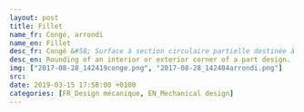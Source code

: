 ```yaml
---
layout: post
title: Fillet
name_fr: Congé, arrondi
name_en: Fillet
desc_fr: Congé &#58; Surface à section circulaire partielle destinée à raccorder deux surfaces formant un angle rentrant.  Arrondi &#58; Surface à section circulaire partielle et destinée à supprimer une arête vive.
desc_en: Rounding of an interior or exterior corner of a part design. 
img: ["2017-08-28_142419conge.png", "2017-08-28_142404arrondi.png"]
src: 
date: 2019-03-15 17:58:00 +0100
categories: [FR_Design mécanique, EN_Mechanical design]
---
```

